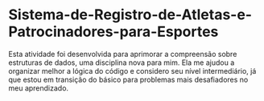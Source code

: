 # Sistema-de-Registro-de-Atletas-e-Patrocinadores-para-Esportes
Esta atividade foi desenvolvida para aprimorar a compreensão sobre estruturas de dados, uma disciplina nova para mim. Ela me ajudou a organizar melhor a lógica do código e considero seu nível intermediário, já que estou em transição do básico para problemas mais desafiadores no meu aprendizado.
